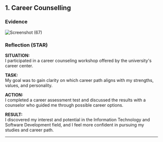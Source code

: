 ## 1. Career Counselling

### Evidence
![Screenshot (67)](https://github.com/user-attachments/assets/c5529995-fa67-4bc7-a3b9-81857a3c4f97)


### Reflection (STAR)

**SITUATION:**  
I participated in a career counseling workshop offered by the university's career center.

**TASK:**  
My goal was to gain clarity on which career path aligns with my strengths, values, and personality.

**ACTION:**  
I completed a career assessment test and discussed the results with a counselor who guided me through possible career options.

**RESULT:**  
I discovered my interest and potential in the Information Technology and Software Development field, and I feel more confident in pursuing my studies and career path.

---
